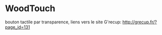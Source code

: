 # WoodTouch
bouton tactile par transparence, 
liens vers le site G'recup:
http://grecup.fr/?page_id=131
